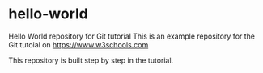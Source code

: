 # hello-world 
Hello World repository for Git tutorial
This is an example repository for the Git tutoial on https://www.w3schools.com

This repository is built step by step in the tutorial.
